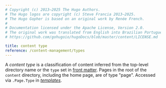 ```yaml
---
# Copyright (c) 2013–2025 The Hugo Authors.
# The Hugo logos are copyright (c) Steve Francia 2013–2025.
# The Hugo Gopher is based on an original work by Renée French.
#
# Documentation licensed under the Apache License, Version 2.0.
# The original work was translated from English into Brazilian Portuguese.
# https://github.com/gohugoio/hugoDocs/blob/master/content/LICENSE.md

title: content type
reference: /content-management/types
---
```


A _content type_ is a classification of content inferred from the top-level directory name or the `type` set in [front matter](g). Pages in the root of the `content` directory, including the home page, are of type "page". Accessed via `.Page.Type` in [_templates_](g).
